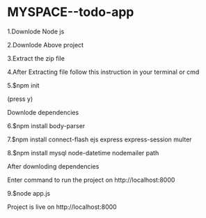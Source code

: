 # MYSPACE--todo-app

1.Downlode Node js

2.Downlode Above project 

3.Extract the zip file

4.After Extracting file follow this instruction in your terminal or cmd

5.$npm init 

(press y)

Downlode dependencies

6.$npm install body-parser

7.$npm install  connect-flash ejs express express-session multer

8.$npm install mysql node-datetime nodemailer path

After downloding dependencies

Enter command to run the project on http://localhost:8000

9.$node app.js

Project is live on http://localhost:8000

